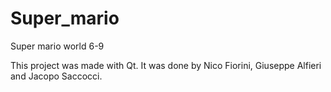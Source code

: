 # Super_mario
Super mario world 6-9

This project was made with Qt.
It was done by Nico Fiorini, Giuseppe Alfieri and Jacopo Saccocci. 

